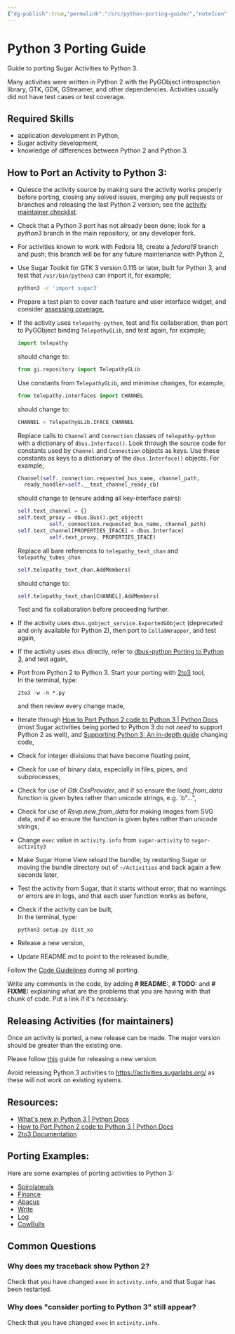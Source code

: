 ```yaml
---
{"dg-publish":true,"permalink":"/src/python-porting-guide/","noteIcon":""}
---
```


# Python 3 Porting Guide

Guide to porting Sugar Activities to Python 3.

Many activities were written in Python 2 with the PyGObject introspection library, GTK, GDK, GStreamer, and other dependencies.  Activities usually did not have test cases or test coverage.

## Required Skills

* application development in Python,
* Sugar activity development,
* knowledge of differences between Python 2 and Python 3.

## How to Port an Activity to Python 3:

* Quiesce the activity source by making sure the activity works properly before porting, closing any solved issues, merging any pull requests or branches and releasing the last Python 2 version; see the [activity maintainer checklist](contributing.md#checklist---maintainer).

* Check that a Python 3 port has not already been done; look for a _python3_ branch in the main repository, or any developer fork.

* For activities known to work with Fedora 18, create a _fedora18_ branch and push; this branch will be for any future maintenance with Python 2,

* Use Sugar Toolkit for GTK 3 version 0.115 or later, built for Python 3, and test that `/usr/bin/python3` can import it, for example;
  ```bash
  python3 -c 'import sugar3'
  ```

* Prepare a test plan to cover each feature and user interface widget, and consider [assessing coverage](python-coverage-guide.md),

* If the activity uses `telepathy-python`, test and fix collaboration, then port to PyGObject binding `TelepathyGLib`, and test again, for example;
  ```python
  import telepathy
  ```
  should change to:
  ```python
  from gi.repository import TelepathyGLib
  ```
  Use constants from `TelepathyGLib`, and minimise changes, for example;
  ```python
  from telepathy.interfaces import CHANNEL
  ```
  should change to:
  ```python
  CHANNEL = TelepathyGLib.IFACE_CHANNEL
  ```
  Replace calls to `Channel` and `Connection` classes of
  `telepathy-python` with a dictionary of `dbus.Interface()`.  Look
  through the source code for constants used by `Channel` and `Connection`
  objects as keys.  Use these constants as keys to a dictionary of the
  `dbus.Interface()` objects.  For example;
  ```python
  Channel(self._connection.requested_bus_name, channel_path,
    ready_handler=self.__text_channel_ready_cb)
  ```
  should change to (ensure adding all key-interface pairs):
  ```python
  self.text_channel = {}
  self.text_proxy = dbus.Bus().get_object(
            self._connection.requested_bus_name, channel_path)
  self.text_channel[PROPERTIES_IFACE] = dbus.Interface(
            self.text_proxy, PROPERTIES_IFACE)
  ```
  Replace all bare references to `telepathy_text_chan` and
  `telepathy_tubes_chan`
  ```python
  self.telepathy_text_chan.AddMembers(
  ```
  should change to:
  ```python
  self.telepathy_text_chan[CHANNEL].AddMembers(
  ```
  Test and fix collaboration before proceeding further.

* If the activity uses `dbus.gobject_service.ExportedGObject` (deprecated and only available for Python 2), then port to `CollabWrapper`, and test again,

* If the activity uses `dbus` directly, refer to [dbus-python Porting to Python 3](https://dbus.freedesktop.org/doc/dbus-python/PY3PORT.html), and test again,

* Port from Python 2 to Python 3.
  Start your porting with [2to3](https://docs.python.org/3.0/library/2to3.html) tool,<br>
  In the terminal, type:
  ```shell
  2to3 -w -n *.py
  ```
  and then review every change made,

* Iterate through [How to Port Python 2 code to Python 3 | Python Docs](https://docs.python.org/3/howto/pyporting.html) (most Sugar activities being ported to Python 3 do not _need_ to support Python 2 as well), and [Supporting Python 3: An in-depth guide](http://python3porting.com/) changing code,

* Check for integer divisions that have become floating point,

* Check for use of binary data, especially in files, pipes, and subprocesses,

* Check for use of _Gtk.CssProvider_, and if so ensure the _load_from_data_ function is given bytes rather than unicode strings, e.g. `b"...",

* Check for use of _Rsvp.new_from_data_ for making images from SVG data, and if so ensure the function is given bytes rather than unicode strings,

* Change `exec` value in `activity.info` from `sugar-activity` to `sugar-activity3`
* Make Sugar Home View reload the bundle; by restarting Sugar or moving the bundle directory out of `~/Activities` and back again a few seconds later,
* Test the activity from Sugar, that it starts without error, that no warnings or errors are in logs, and that each user function works as before,
* Check if the activity can be built,<br>
  In the terminal, type:
  ```shell
  python3 setup.py dist_xo
  ```

* Release a new version,

* Update README.md to point to the released bundle,

Follow the [Code Guidelines](https://github.com/sugarlabs/sugar-docs/blob/master/src/contributing.md) during all porting.

Write any comments in the code, by adding **\# README:**, **\# TODO:** and **\# FIXME:** explaining what are the problems that you are having with that chunk of code. Put a link if it's necessary.

## Releasing Activities (for maintainers)

Once an activity is ported, a new release can be made. The major version
should be greater than the existing one.

Please follow
[this](contributing.md#checklist---maintainer)
guide for releasing a new version.

Avoid releasing Python 3 activities to https://activities.sugarlabs.org/ as these will not work on existing systems.

## Resources:
 - [What's new in Python 3 | Python Docs](https://docs.python.org/3.0/whatsnew/3.0.html)
 - [How to Port Python 2 code to Python 3 | Python Docs](https://docs.python.org/3/howto/pyporting.html)
 - [2to3 Documentation](https://docs.python.org/3.0/library/2to3.html)

## Porting Examples:
Here are some examples of porting activities to Python 3:
 - [Spirolaterals](https://github.com/sugarlabs/spirolaterals/pull/12/commits/d5e95a86e987e54e1dd41255c00079f21963ab92)
 - [Finance](https://github.com/sugarlabs/finance-activity/pull/16/commits/e36bdf4f5f6873e3c2f645aa218784bca90a463f)
 - [Abacus](https://github.com/sugarlabs/activity-abacus/pull/15/commits/60b264147ff401f0976cce3c24326c4f63f3621b)
 - [Write](https://github.com/sugarlabs/write-activity/pull/24/commits/4fc05b3b78a40d5631d1a7b7bda04b1d82920dd8)
 - [Log](https://github.com/sugarlabs/log-activity/pull/9/commits/c39db017968fea18ec4bf6c24c4e359ab95b49fa)
 - [CowBulls](https://github.com/sugarlabs/CowBulls-activity/commit/02a2727f8a11784dad9b711b0684ff2f2b261363)

## Common Questions

### Why does my traceback show Python 2?

Check that you have changed `exec` in `activity.info`, and that Sugar has been restarted.

### Why does "consider porting to Python 3" still appear?

Check that you have changed `exec` in `activity.info`.

